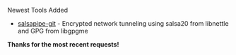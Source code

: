 Newest Tools Added

* [salsapipe-git](https://github.com/0xcaca0/salsapipe) - Encrypted network tunneling using salsa20 from libnettle and GPG from libgpgme

**Thanks for the most recent requests!**

